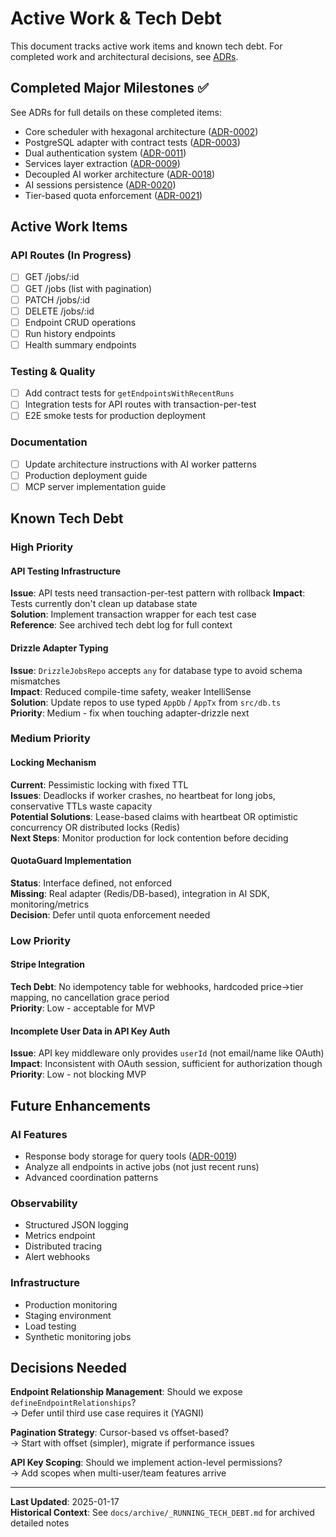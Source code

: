 # Active Work & Tech Debt

This document tracks active work items and known tech debt. For completed work and architectural decisions, see [ADRs](../.adr/).

## Completed Major Milestones ✅

See ADRs for full details on these completed items:
- Core scheduler with hexagonal architecture ([ADR-0002](../.adr/0002-hexagonal-architecture-principles.md))
- PostgreSQL adapter with contract tests ([ADR-0003](../.adr/0003-postgres-adapter-contract-tests.md))
- Dual authentication system ([ADR-0011](../.adr/0011-dual-auth-implementation.md))
- Services layer extraction ([ADR-0009](../.adr/0009-extract-services-layer.md))
- Decoupled AI worker architecture ([ADR-0018](../.adr/0018-decoupled-ai-worker-architecture.md))
- AI sessions persistence ([ADR-0020](../.adr/0020-ai-sessions-persistence-and-tool-testing.md))
- Tier-based quota enforcement ([ADR-0021](../.adr/0021-tier-based-quota-enforcement.md))

## Active Work Items

### API Routes (In Progress)
- [ ] GET /jobs/:id
- [ ] GET /jobs (list with pagination)
- [ ] PATCH /jobs/:id
- [ ] DELETE /jobs/:id
- [ ] Endpoint CRUD operations
- [ ] Run history endpoints
- [ ] Health summary endpoints

### Testing & Quality
- [ ] Add contract tests for `getEndpointsWithRecentRuns`
- [ ] Integration tests for API routes with transaction-per-test
- [ ] E2E smoke tests for production deployment

### Documentation
- [ ] Update architecture instructions with AI worker patterns
- [ ] Production deployment guide
- [ ] MCP server implementation guide

## Known Tech Debt

### High Priority

#### API Testing Infrastructure
**Issue**: API tests need transaction-per-test pattern with rollback
**Impact**: Tests currently don't clean up database state  
**Solution**: Implement transaction wrapper for each test case  
**Reference**: See archived tech debt log for full context

#### Drizzle Adapter Typing
**Issue**: `DrizzleJobsRepo` accepts `any` for database type to avoid schema mismatches  
**Impact**: Reduced compile-time safety, weaker IntelliSense  
**Solution**: Update repos to use typed `AppDb` / `AppTx` from `src/db.ts`  
**Priority**: Medium - fix when touching adapter-drizzle next

### Medium Priority

#### Locking Mechanism
**Current**: Pessimistic locking with fixed TTL  
**Issues**: Deadlocks if worker crashes, no heartbeat for long jobs, conservative TTLs waste capacity  
**Potential Solutions**: Lease-based claims with heartbeat OR optimistic concurrency OR distributed locks (Redis)  
**Next Steps**: Monitor production for lock contention before deciding

#### QuotaGuard Implementation
**Status**: Interface defined, not enforced  
**Missing**: Real adapter (Redis/DB-based), integration in AI SDK, monitoring/metrics  
**Decision**: Defer until quota enforcement needed

### Low Priority

#### Stripe Integration
**Tech Debt**: No idempotency table for webhooks, hardcoded price→tier mapping, no cancellation grace period  
**Priority**: Low - acceptable for MVP

#### Incomplete User Data in API Key Auth
**Issue**: API key middleware only provides `userId` (not email/name like OAuth)  
**Impact**: Inconsistent with OAuth session, sufficient for authorization though  
**Priority**: Low - not blocking MVP

## Future Enhancements

### AI Features
- Response body storage for query tools ([ADR-0019](../.adr/0019-ai-query-tools-for-response-data.md))
- Analyze all endpoints in active jobs (not just recent runs)
- Advanced coordination patterns

### Observability
- Structured JSON logging
- Metrics endpoint  
- Distributed tracing
- Alert webhooks

### Infrastructure
- Production monitoring
- Staging environment
- Load testing
- Synthetic monitoring jobs

## Decisions Needed

**Endpoint Relationship Management**: Should we expose `defineEndpointRelationships`?  
→ Defer until third use case requires it (YAGNI)

**Pagination Strategy**: Cursor-based vs offset-based?  
→ Start with offset (simpler), migrate if performance issues

**API Key Scoping**: Should we implement action-level permissions?  
→ Add scopes when multi-user/team features arrive

---

**Last Updated**: 2025-01-17  
**Historical Context**: See `docs/archive/_RUNNING_TECH_DEBT.md` for archived detailed notes
